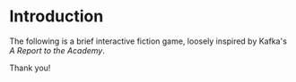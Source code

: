 # Introduction

The following is a brief interactive fiction game, loosely inspired by Kafka's *A Report to the Academy*.

Thank you!
